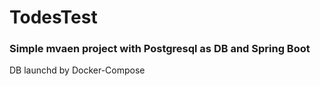 # TodesTest
### Simple mvaen project with Postgresql as DB and Spring Boot

DB launchd by Docker-Compose
